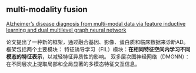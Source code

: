 ## multi-modality fusion

[Alzheimer’s disease diagnosis from multi-modal data via feature inductive learning and dual multilevel graph neural network](https://www.sciencedirect.com/science/article/pii/S1361841524001385)

论文提出了一种新的框架，通过融合基因、影像、蛋白质和临床数据来诊断AD。框架包括两个主要模块：
特征诱导学习（FIL）模块：**在相同特征空间内学习不同模态的特征表示**，以减轻特征异质性的影响。
双多层次图神经网络（DMGNN）：在不同层次上提取局部和全局显著的多模态特征交互信息。




